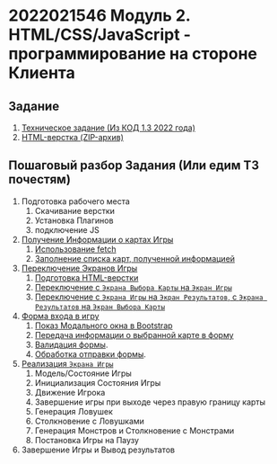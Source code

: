 # 2022021546 Модуль 2. HTML/CSS/JavaScript - программирование на стороне Клиента

## Задание

1. [Техническое задание (Из КОД 1.3 2022 года)](202202151120-KOD1-3-Module-2.pdf)
2. [HTML-верстка (ZIP-архив)](202202150828-WS-Module-2-HTML.zip)

## Пошаговый разбор Задания (Или едим ТЗ почестям)

1. Подготовка рабочего места
    1. Скачивание верстки
    2. Установка Плагинов
    3. подключение JS
2. [Получение Информации о картах Игры](202202151147-fetch-maps-Module-2-WS.md)
    1. [Использование fetch](202202151200-fetch-maps-json-module2-ws.md)
    2. [Заполнение списка карт, полученной информацией](202202151256-fill-choose-map-list.md)
3. [Переключение Экранов Игры](202202151333-change-screen.md)
    1. [Подготовка HTML-верстки](202202181553-html-cs-m2-ws.md)
    2. [Переключение с `Экрана Выбора Карты` на `Экран Игры`](202202181614-from-maps-to-game.md)
    3. [Переключение с `Экрана Игры` на `Экран Результатов`, с `Экрана Результатов` на `Экран Выбора Карты`](202202181637-Change-other-screen-m2-ws.md)
4. [Форма входа в игру](202202181645-login-form-m2-ws.md)
    1. [Показ Модального окна в Bootstrap](202202151358-modal-window-wth-Bootstrap.md)
    2. [Передача информации о выбранной карте в форму](202202190038-transit-data-to-modal-form-m2-WS.md)
    3. [Валидация формы](202202190137-login-form-validation.md).
    4. [Обработка отправки формы](202202190215-submit-login-form-m2-ws.md).
5. [Реализация `Экрана Игры`](202202190235-game-screen-m2-ws.md)
    1. Модель/Состояние Игры
    2. Инициализация Состояния Игры
    3. Движение Игрока
    4. Завершение игры при выходе через правую границу карты
    4. Генерация Ловушек
    5. Столкновение с Ловушками
    6. Генерация Монстров и Столкновение с Монстрами
    7. Постановка Игры на Паузу
6. Завершение Игры и Вывод результатов
